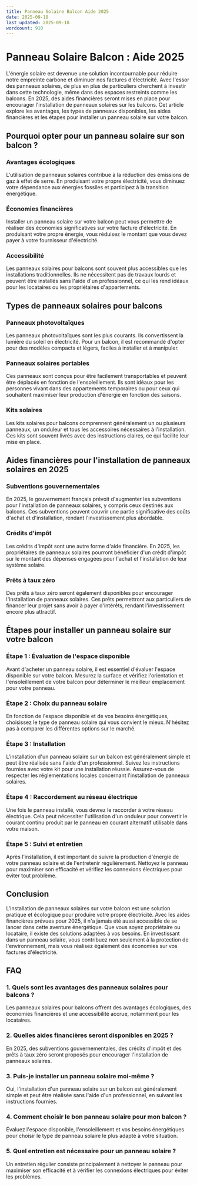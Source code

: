 ```yaml
---
title: Panneau Solaire Balcon Aide 2025
date: 2025-09-18
last_updated: 2025-09-18
wordcount: 910
---
```


# Panneau Solaire Balcon : Aide 2025

L'énergie solaire est devenue une solution incontournable pour réduire notre empreinte carbone et diminuer nos factures d'électricité. Avec l'essor des panneaux solaires, de plus en plus de particuliers cherchent à investir dans cette technologie, même dans des espaces restreints comme les balcons. En 2025, des aides financières seront mises en place pour encourager l'installation de panneaux solaires sur les balcons. Cet article explore les avantages, les types de panneaux disponibles, les aides financières et les étapes pour installer un panneau solaire sur votre balcon.

## Pourquoi opter pour un panneau solaire sur son balcon ?

### Avantages écologiques

L'utilisation de panneaux solaires contribue à la réduction des émissions de gaz à effet de serre. En produisant votre propre électricité, vous diminuez votre dépendance aux énergies fossiles et participez à la transition énergétique.

### Économies financières

Installer un panneau solaire sur votre balcon peut vous permettre de réaliser des économies significatives sur votre facture d'électricité. En produisant votre propre énergie, vous réduisez le montant que vous devez payer à votre fournisseur d'électricité.

### Accessibilité

Les panneaux solaires pour balcons sont souvent plus accessibles que les installations traditionnelles. Ils ne nécessitent pas de travaux lourds et peuvent être installés sans l'aide d'un professionnel, ce qui les rend idéaux pour les locataires ou les propriétaires d'appartements.

## Types de panneaux solaires pour balcons

### Panneaux photovoltaïques

Les panneaux photovoltaïques sont les plus courants. Ils convertissent la lumière du soleil en électricité. Pour un balcon, il est recommandé d'opter pour des modèles compacts et légers, faciles à installer et à manipuler.

### Panneaux solaires portables

Ces panneaux sont conçus pour être facilement transportables et peuvent être déplacés en fonction de l'ensoleillement. Ils sont idéaux pour les personnes vivant dans des appartements temporaires ou pour ceux qui souhaitent maximiser leur production d'énergie en fonction des saisons.

### Kits solaires

Les kits solaires pour balcons comprennent généralement un ou plusieurs panneaux, un onduleur et tous les accessoires nécessaires à l'installation. Ces kits sont souvent livrés avec des instructions claires, ce qui facilite leur mise en place.

## Aides financières pour l'installation de panneaux solaires en 2025

### Subventions gouvernementales

En 2025, le gouvernement français prévoit d'augmenter les subventions pour l'installation de panneaux solaires, y compris ceux destinés aux balcons. Ces subventions peuvent couvrir une partie significative des coûts d'achat et d'installation, rendant l'investissement plus abordable.

### Crédits d'impôt

Les crédits d'impôt sont une autre forme d'aide financière. En 2025, les propriétaires de panneaux solaires pourront bénéficier d'un crédit d'impôt sur le montant des dépenses engagées pour l'achat et l'installation de leur système solaire.

### Prêts à taux zéro

Des prêts à taux zéro seront également disponibles pour encourager l'installation de panneaux solaires. Ces prêts permettront aux particuliers de financer leur projet sans avoir à payer d'intérêts, rendant l'investissement encore plus attractif.

## Étapes pour installer un panneau solaire sur votre balcon

### Étape 1 : Évaluation de l'espace disponible

Avant d'acheter un panneau solaire, il est essentiel d'évaluer l'espace disponible sur votre balcon. Mesurez la surface et vérifiez l'orientation et l'ensoleillement de votre balcon pour déterminer le meilleur emplacement pour votre panneau.

### Étape 2 : Choix du panneau solaire

En fonction de l'espace disponible et de vos besoins énergétiques, choisissez le type de panneau solaire qui vous convient le mieux. N'hésitez pas à comparer les différentes options sur le marché.

### Étape 3 : Installation

L'installation d'un panneau solaire sur un balcon est généralement simple et peut être réalisée sans l'aide d'un professionnel. Suivez les instructions fournies avec votre kit pour une installation réussie. Assurez-vous de respecter les réglementations locales concernant l'installation de panneaux solaires.

### Étape 4 : Raccordement au réseau électrique

Une fois le panneau installé, vous devrez le raccorder à votre réseau électrique. Cela peut nécessiter l'utilisation d'un onduleur pour convertir le courant continu produit par le panneau en courant alternatif utilisable dans votre maison.

### Étape 5 : Suivi et entretien

Après l'installation, il est important de suivre la production d'énergie de votre panneau solaire et de l'entretenir régulièrement. Nettoyez le panneau pour maximiser son efficacité et vérifiez les connexions électriques pour éviter tout problème.

## Conclusion

L'installation de panneaux solaires sur votre balcon est une solution pratique et écologique pour produire votre propre électricité. Avec les aides financières prévues pour 2025, il n'a jamais été aussi accessible de se lancer dans cette aventure énergétique. Que vous soyez propriétaire ou locataire, il existe des solutions adaptées à vos besoins. En investissant dans un panneau solaire, vous contribuez non seulement à la protection de l'environnement, mais vous réalisez également des économies sur vos factures d'électricité.

## FAQ

### 1. Quels sont les avantages des panneaux solaires pour balcons ?

Les panneaux solaires pour balcons offrent des avantages écologiques, des économies financières et une accessibilité accrue, notamment pour les locataires.

### 2. Quelles aides financières seront disponibles en 2025 ?

En 2025, des subventions gouvernementales, des crédits d'impôt et des prêts à taux zéro seront proposés pour encourager l'installation de panneaux solaires.

### 3. Puis-je installer un panneau solaire moi-même ?

Oui, l'installation d'un panneau solaire sur un balcon est généralement simple et peut être réalisée sans l'aide d'un professionnel, en suivant les instructions fournies.

### 4. Comment choisir le bon panneau solaire pour mon balcon ?

Évaluez l'espace disponible, l'ensoleillement et vos besoins énergétiques pour choisir le type de panneau solaire le plus adapté à votre situation.

### 5. Quel entretien est nécessaire pour un panneau solaire ?

Un entretien régulier consiste principalement à nettoyer le panneau pour maximiser son efficacité et à vérifier les connexions électriques pour éviter les problèmes.
